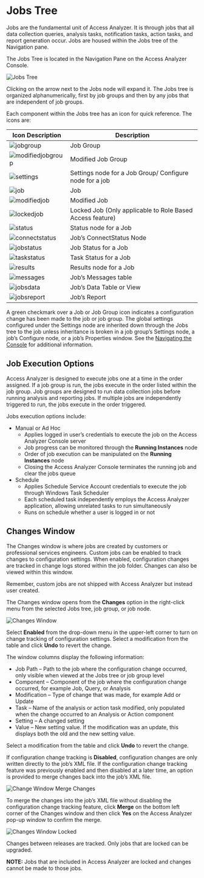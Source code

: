 # Jobs Tree

Jobs are the fundamental unit of Access Analyzer. It is through jobs that all data collection
queries, analysis tasks, notification tasks, action tasks, and report generation occur. Jobs are
housed within the Jobs tree of the Navigation pane.

The Jobs Tree is located in the Navigation Pane on the Access Analyzer Console.

![Jobs Tree](../../../../static/img/product_docs/accessanalyzer/admin/jobs/jobstreeoverview.webp)

Clicking on the arrow next to the Jobs node will expand it. The Jobs tree is organized
alphanumerically, first by job groups and then by any jobs that are independent of job groups.

Each component within the Jobs tree has an icon for quick reference. The icons are:

| Icon Description                                                                                                                 | Description                                               |
| -------------------------------------------------------------------------------------------------------------------------------- | --------------------------------------------------------- |
| ![jobgroup](../../../../static/img/product_docs/accessanalyzer/admin/jobs/jobgroup.webp)                    | Job Group                                                 |
| ![modifiedjobgroup](../../../../static/img/product_docs/accessanalyzer/admin/jobs/modifiedjobgroup.webp)    | Modified Job Group                                        |
| ![settings](../../../../static/img/product_docs/activitymonitor/config/dellpowerscale/settings.webp)                          | Settings node for a Job Group/ Configure node for a job   |
| ![job](../../../../static/img/product_docs/accessanalyzer/admin/jobs/job.webp)                              | Job                                                       |
| ![modifiedjob](../../../../static/img/product_docs/accessanalyzer/admin/jobs/modifiedjob.webp)              | Modified Job                                              |
| ![lockedjob](../../../../static/img/product_docs/accessanalyzer/admin/jobs/lockedjob.webp)                  | Locked Job (Only applicable to Role Based Access feature) |
| ![status](../../../../static/img/product_docs/dataclassification/ndc/admin/sources/status.webp)                               | Status node for a Job                                     |
| ![connectstatus](../../../../static/img/product_docs/accessanalyzer/admin/jobs/connectstatus.webp)          | Job’s ConnectStatus Node                                  |
| ![jobstatus](../../../../static/img/product_docs/strongpointfornetsuite/clean_up/jobstatus.webp)                              | Job Status for a Job                                      |
| ![taskstatus](../../../../static/img/product_docs/accessanalyzer/admin/jobs/taskstatus.webp)                | Task Status for a Job                                     |
| ![results](../../../../static/img/product_docs/accessanalyzer/admin/datacollector/adinventory/results.webp) | Results node for a Job                                    |
| ![messages](../../../../static/img/product_docs/accessanalyzer/admin/jobs/messages.webp)                    | Job’s Messages table                                      |
| ![jobsdata](../../../../static/img/product_docs/accessanalyzer/admin/jobs/jobsdata.webp)                    | Job’s Data Table or View                                  |
| ![jobsreport](../../../../static/img/product_docs/accessanalyzer/admin/jobs/jobsreport.webp)                | Job’s Report                                              |

A green checkmark over a Job or Job Group icon indicates a configuration change has been made to the
job or job group. The global settings configured under the Settings node are inherited down through
the Jobs tree to the job unless inheritance is broken in a job group’s Settings node, a job’s
Configure node, or a job’s Properties window. See the
[Navigating the Console](../navigate/overview.md) for additional information.

## Job Execution Options

Access Analyzer is designed to execute jobs one at a time in the order assigned. If a job group is
run, the jobs execute in the order listed within the job group. Job groups are designed to run data
collection jobs before running analysis and reporting jobs. If multiple jobs are independently
triggered to run, the jobs execute in the order triggered.

Jobs execution options include:

- Manual or Ad Hoc
    - Applies logged in user’s credentials to execute the job on the Access Analyzer Console server
    - Job progress can be monitored through the **Running Instances** node
    - Order of job execution can be manipulated on the **Running Instances** node
    - Closing the Access Analyzer Console terminates the running job and clear the jobs queue
- Schedule
    - Applies Schedule Service Account credentials to execute the job through Windows Task Scheduler
    - Each scheduled task independently employs the Access Analyzer application, allowing unrelated
      tasks to run simultaneously
    - Runs on schedule whether a user is logged in or not

## Changes Window

The Changes window is where jobs are created by customers or professional services engineers. Custom
jobs can be enabled to track changes to configuration settings. When enabled, configuration changes
are tracked in change logs stored within the job folder. Changes can also be viewed within this
window.

Remember, custom jobs are not shipped with Access Analyzer but instead user created.

The Changes window opens from the **Changes** option in the right-click menu from the selected Jobs
tree, job group, or job node.

![Changes Window](../../../../static/img/product_docs/accessanalyzer/admin/jobs/changeswindow.webp)

Select **Enabled** from the drop-down menu in the upper-left corner to turn on change tracking of
configuration settings. Select a modification from the table and click **Undo** to revert the
change.

The window columns display the following information:

- Job Path – Path to the job where the configuration change occurred, only visible when viewed at
  the Jobs tree or job group level
- Component – Component of the job where the configuration change occurred, for example Job, Query,
  or Analysis
- Modification – Type of change that was made, for example Add or Update
- Task – Name of the analysis or action task modified, only populated when the change occurred to an
  Analysis or Action component
- Setting – A changed setting
- Value – New setting value. If the modification was an update, this displays both the old and the
  new setting value.

Select a modification from the table and click **Undo** to revert the change.

If configuration change tracking is **Disabled**, configuration changes are only written directly to
the job’s XML file. If the configuration change tracking feature was previously enabled and then
disabled at a later time, an option is provided to merge changes back into the job’s XML file.

![Change Window Merge Changes](../../../../static/img/product_docs/accessanalyzer/admin/jobs/changeswindowmerge.webp)

To merge the changes into the job’s XML file without disabling the configuration change tracking
feature, click **Merge** on the bottom left corner of the Changes window and then click **Yes** on
the Access Analyzer pop-up window to confirm the merge.

![Changes Window Locked](../../../../static/img/product_docs/accessanalyzer/admin/jobs/changeswindowlocked.webp)

Changes between releases are tracked. Only jobs that are locked can be upgraded.

**NOTE:** Jobs that are included in Access Analyzer are locked and changes cannot be made to those
jobs.
